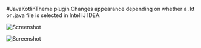 #JavaKotlinTheme plugin
Changes appearance depending on whether a .kt or .java file is selected in IntelliJ IDEA.

![Screenshot](assets/screenshot.png)

![Screenshot](assets/screenshot.png)
